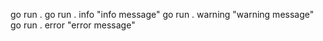 go run . 
go run . info "info message"
go run . warning "warning message"
go run . error "error message"